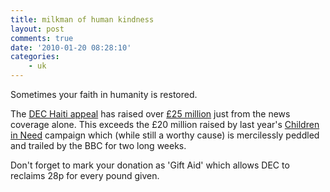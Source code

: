 ```yaml
---
title: milkman of human kindness
layout: post
comments: true
date: '2010-01-20 08:28:10'
categories:
    - uk
---
```

Sometimes your faith in humanity is restored.

The [DEC Haiti appeal](http://www.dec.org.uk/donate_now/) has raised over 
[&pound;25 million](http://www.reliefweb.int/rw/rwb.nsf/db900SID/SKEA-7ZUGXX?OpenDocument)
just from the news coverage alone. This exceeds the &pound;20 million
raised by last year's [Children in Need](http://www.bbc.co.uk/pudsey/)
campaign which (while still a worthy cause) is mercilessly peddled and
trailed by the BBC for two long weeks.

Don't forget to mark your donation as 'Gift Aid' which allows DEC to
reclaims 28p for every pound given.
